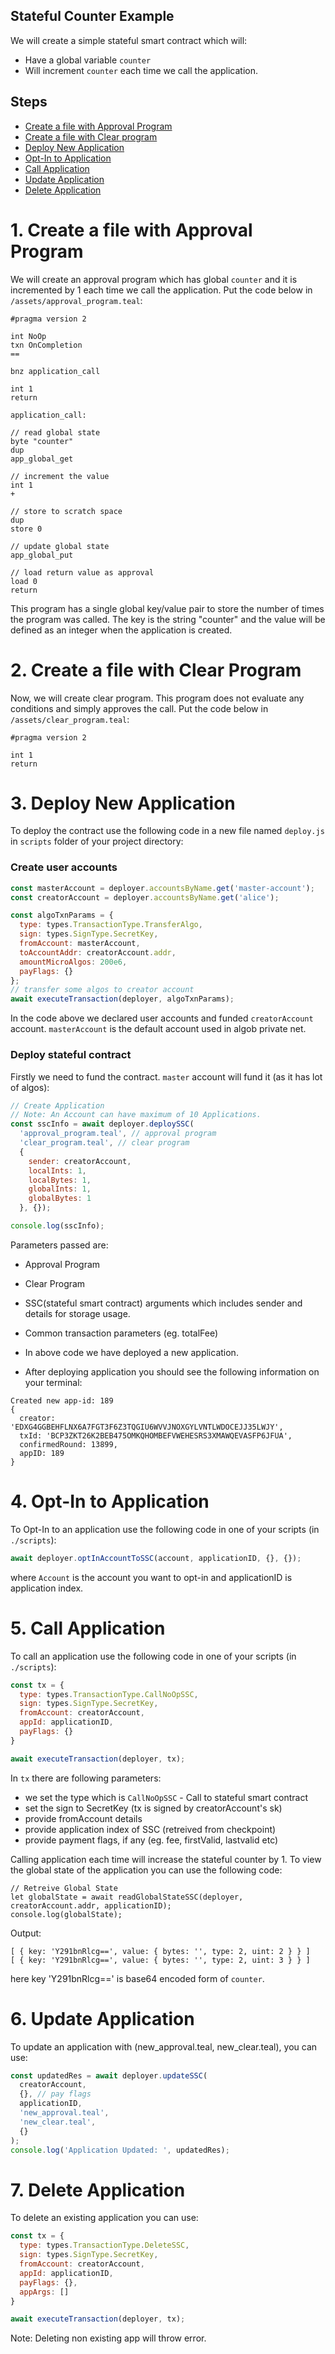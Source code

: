 ## Stateful Counter Example

We will create a simple stateful smart contract which will:
- Have a global variable `counter`
- Will increment `counter` each time we call the application.

## Steps

+ [Create a file with Approval Program](https://github.com/scale-it/algo-builder/examples/stateful-counter/assets/approval_program.teal)
+ [Create a file with Clear program](https://github.com/scale-it/algo-builder/examples/stateful-counter/assets/clear_program.teal)
+ [Deploy New Application](https://github.com/scale-it/algo-builder/examples/stateful-counter/scripts/deploy.js)
+ [Opt-In to Application](https://github.com/scale-it/algo-builder/examples/stateful-counter/scripts/deploy.js)
+ [Call Application](https://github.com/scale-it/algo-builder/examples/stateful-counter/scripts//interaction_scripts/call_application.js)
+ [Update Application](https://github.com/scale-it/algo-builder/examples/stateful-counter/scripts/interaction_scripts/update_application.js)
+ [Delete Application](https://github.com/scale-it/algo-builder/examples/stateful-counter/scripts/interaction_scripts/delete_application.js)

# 1. Create a file with Approval Program

We will create an approval program which has global `counter` and it is incremented by 1 each time we call the application. Put the code below in `/assets/approval_program.teal`:

```
#pragma version 2

int NoOp
txn OnCompletion
==

bnz application_call

int 1
return

application_call:

// read global state
byte "counter"
dup
app_global_get

// increment the value
int 1
+

// store to scratch space
dup
store 0

// update global state
app_global_put

// load return value as approval
load 0
return

```

This program has a single global key/value pair to store the number of times the program was called. The key is the string "counter" and the value will be defined as an integer when the application is created.


# 2. Create a file with Clear Program

Now, we will create clear program. This program does not evaluate any conditions and simply approves the call. Put the code below in `/assets/clear_program.teal`:

```
#pragma version 2

int 1
return
```

# 3. Deploy New Application

To deploy the contract use the following code in a new file named `deploy.js` in `scripts` folder of your project directory:

### Create user accounts

```javascript
const masterAccount = deployer.accountsByName.get('master-account');
const creatorAccount = deployer.accountsByName.get('alice');

const algoTxnParams = {
  type: types.TransactionType.TransferAlgo,
  sign: types.SignType.SecretKey,
  fromAccount: masterAccount,
  toAccountAddr: creatorAccount.addr,
  amountMicroAlgos: 200e6,
  payFlags: {}
};
// transfer some algos to creator account
await executeTransaction(deployer, algoTxnParams);
```

In the code above we declared user accounts and funded `creatorAccount` account. `masterAccount` is the default account used in algob private net.

### Deploy stateful contract

Firstly we need to fund the contract. `master` account will fund it (as it has lot of algos):

```javascript
// Create Application
// Note: An Account can have maximum of 10 Applications.
const sscInfo = await deployer.deploySSC(
  'approval_program.teal', // approval program
  'clear_program.teal', // clear program
  {
    sender: creatorAccount,
    localInts: 1,
    localBytes: 1,
    globalInts: 1,
    globalBytes: 1
  }, {});

console.log(sscInfo);
```

Parameters passed are:
  - Approval Program
  - Clear Program
  - SSC(stateful smart contract) arguments which includes sender and details for storage usage.
  - Common transaction parameters (eg. totalFee)

- In above code we have deployed a new application.

- After deploying application you should see the following information on your terminal:

```
Created new app-id: 189
{
  creator: 'EDXG4GGBEHFLNX6A7FGT3F6Z3TQGIU6WVVJNOXGYLVNTLWDOCEJJ35LWJY',
  txId: 'BCP3ZKT26K2BEB475OMKQHOMBEFVWEHESRS3XMAWQEVASFP6JFUA',
  confirmedRound: 13899,
  appID: 189
}

```

# 4. Opt-In to Application

To Opt-In to an application use the following code in one of your scripts (in `./scripts`):

```javascript
await deployer.optInAccountToSSC(account, applicationID, {}, {});
```

where `Account` is the account you want to opt-in and applicationID is application index.

# 5. Call Application

To call an application use the following code in one of your scripts (in `./scripts`):

```javascript
const tx = {
  type: types.TransactionType.CallNoOpSSC,
  sign: types.SignType.SecretKey,
  fromAccount: creatorAccount,
  appId: applicationID,
  payFlags: {}
}

await executeTransaction(deployer, tx);
```

In `tx` there are following parameters:
  - we set the type which is `CallNoOpSSC` - Call to stateful smart contract
  - set the sign to SecretKey (tx is signed by creatorAccount's sk)
  - provide fromAccount details
  - provide application index of SSC (retreived from checkpoint)
  - provide payment flags, if any (eg. fee, firstValid, lastvalid etc)

Calling application each time will increase the stateful counter by 1.
To view the global state of the application you can use the following code:

```
// Retreive Global State
let globalState = await readGlobalStateSSC(deployer, creatorAccount.addr, applicationID);
console.log(globalState);
```

Output:

```
[ { key: 'Y291bnRlcg==', value: { bytes: '', type: 2, uint: 2 } } ]
[ { key: 'Y291bnRlcg==', value: { bytes: '', type: 2, uint: 3 } } ]
```

here key 'Y291bnRlcg==' is base64 encoded form of `counter`.

# 6. Update Application

To update an application with (new_approval.teal, new_clear.teal), you can use:

```javascript
const updatedRes = await deployer.updateSSC(
  creatorAccount,
  {}, // pay flags
  applicationID,
  'new_approval.teal',
  'new_clear.teal',
  {}
);
console.log('Application Updated: ', updatedRes);
```

# 7. Delete Application

To delete an existing application you can use:

```javascript
const tx = {
  type: types.TransactionType.DeleteSSC,
  sign: types.SignType.SecretKey,
  fromAccount: creatorAccount,
  appId: applicationID,
  payFlags: {},
  appArgs: []
}

await executeTransaction(deployer, tx);
```

Note: Deleting non existing app will throw error.
